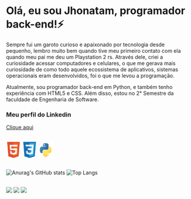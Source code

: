 # Olá, eu sou Jhonatam, programador back-end!⚡

<p>Sempre fui um garoto curioso e apaixonado por tecnologia desde pequenho, lembro muito bem quando tive meu primeiro contato com ela quando meu pai me deu um Playstation 2 rs. Através dele, criei a curiosidade acessar computadores e celulares, o que me gerava mais curiosidade de como todo aquele ecossistema de aplicativos, sistemas operacionais eram desenvolvidos, foi o que me levou a programação.</p>

<p>Atualmente, sou programador back-end em Python, e também tenho experiência com HTML5 e CSS. Além disso, estou no 2° Semestre da faculdade de Engenharia de Software.</p>


<h3>Meu perfil do Linkedin</h3>
<p><a href="https://www.linkedin.com/in/jhonatam-dantas/" target="_self">Clique aqui</a></p>

<div style="display: inline_block"><br>
  <img align="center" alt="Jhonatam-HTML" height="45" width="40" src="https://raw.githubusercontent.com/devicons/devicon/master/icons/html5/html5-original.svg">
  <img align="center" alt="Jhonatam-CSS" height="45" width="40" src="https://raw.githubusercontent.com/devicons/devicon/master/icons/css3/css3-original.svg">
  <img align="center" alt="Jhonatam-Python" height="45" width="40" src="https://raw.githubusercontent.com/devicons/devicon/master/icons/python/python-original.svg">

</div>

<br>


![Anurag's GitHub stats](https://github-readme-stats.vercel.app/api?username=jhonatamdantas&theme=aura_dark&show_icons=true&include_all_comits=true&locale=pt-br)
![Top Langs](https://github-readme-stats.vercel.app/api/top-langs/?username=jhonatamdantas&theme=aura_dark&show_icons=true&include_all_comits=true&locale=pt-br)


<br>

<div>
  <a href="https://www.instagram.com/jmx_ed/" target="_blank"><img src="https://img.shields.io/badge/-Instagram-%23E4405F?style=for-the-badge&logo=instagram&logoColor=white" target="_blank"></a>
  <a href = "jhonatam.dts@gmail.com"><img src="https://img.shields.io/badge/-Gmail-%23333?style=for-the-badge&logo=gmail&logoColor=white" target="_blank"></a>
  <a href="https://www.linkedin.com/in/jhonatam-dantas/" target="_blank"><img src="https://img.shields.io/badge/-LinkedIn-%230077B5?style=for-the-badge&logo=linkedin&logoColor=white" target="_blank"></a> 
</div>
